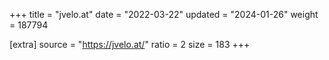+++
title = "jvelo.at"
date = "2022-03-22"
updated = "2024-01-26"
weight = 187794

[extra]
source = "https://jvelo.at/"
ratio = 2
size = 183
+++
